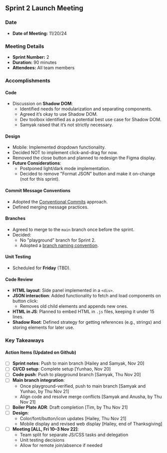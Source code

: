 ## Sprint 2 Launch Meeting

### Date

- **Date of Meeting:** 11/20/24

### Meeting Details

- **Sprint Number:** 2
- **Duration:** 90 minutes
- **Attendees:** All team members

### Accomplishments

#### Code

- Discussion on **Shadow DOM**:
  - Identified needs for modularization and separating components.
  - Agreed it’s okay to use Shadow DOM.
  - Dev toolbox identified as a potential best use case for Shadow DOM.
  - Samyak raised that it’s not strictly necessary.

#### Design

- Mobile: Implemented dropdown functionality.
- Decided NOT to implement click-and-drag for now.
- Removed the close button and planned to redesign the Figma display.
- **Future Considerations**:
  - Postponed light/dark mode implementation.
  - Decided to remove "Format JSON" button and make it on-change (not for this sprint).

#### Commit Message Conventions

- Adopted the [Conventional Commits](https://www.conventionalcommits.org/en/v1.0.0/) approach.
- Defined merging message practices.

#### Branches

- Agreed to merge to the `main` branch once before the sprint.
- Decided:
  - No "playground" branch for Sprint 2.
  - Adopted a [branch naming convention](https://medium.com/@abhay.pixolo/naming-conventions-for-git-branches-a-cheat-sheet-8549feca2534).

#### Unit Testing

- Scheduled for **Friday** (TBD).

#### Code Review

- **HTML layout**: Side panel implemented in a `<div>`.
- **JSON interaction**: Added functionality to fetch and load components on button click:
  - Removes old child elements and appends new ones.
- **HTML in JS**: Planned to embed HTML in `.js` files, keeping it under 15 lines.
- **Shadow Root**: Defined strategy for getting references (e.g., strings) and storing elements for later use.

### Key Takeaways

#### Action Items (Updated on Github)

- [ ] **Sprint notes**: Push to main branch [Hailey and Samyak, Nov 20]
- [ ] **CI/CD setup**: Complete setup [Yunhao, Nov 20]
- [ ] **Code push**: Push to playground branch [Samyak, Thu Nov 20]
- [ ] **Main branch integration**:
  - Once playground-verified, push to main branch [Samyak and Yunhao, by Thu Nov 21]
  - Align code and resolve merge conflicts [Samyak and Anusha, by Thu Nov 21]
- [ ] **Boiler Plate ADR**: Draft completion [Tim, by Thu Nov 21]
- [ ] **Design**:
  - Color/font/button/icon updates [Hailey, Thu Nov 21]
  - Mobile display and revised web display [Hailey, end of Thanksgiving]
- [ ] **Meeting [ALL, Fri 10–3 Nov 22]**:
  - Team split for separate JS/CSS tasks and delegation
  - Unit testing decisions
  - Allow for remote join/absence if needed
